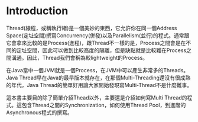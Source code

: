 # Introduction
Thread(線程，或稱執行緒)是一個美妙的東西，它允許你在同一個Address Space(定址空間)撰寫Concurrency(併發)以及Parallelism(並行)的程式。通常跟它會拿來比較的是Process(進程)，跟Thread不一樣的是，Process之間會是在不同的定址空間，因此可以做到比較高度的隔離，但是缺點就是比較難在Process之間溝通。因此，Thread我們會稱為較lightweight的Process。

在Java當中一個JVM就是一個Process，在JVM中可以產生非常多的Threads。Java Thread早在Java的最早版本就存在，在那個Multi-Threading還沒有很成熟的年代，Java Thread的簡單好用讓大家開始發現寫Multi-Thread不是什麼難事。

這本書主要目的除了簡單介紹Thead以外，主要還是介紹如何寫Multi Thread的程式。這包含Thread之間的Synchronization，如何使用Thread Pool，到進階的Asynchronous程式的撰寫。

